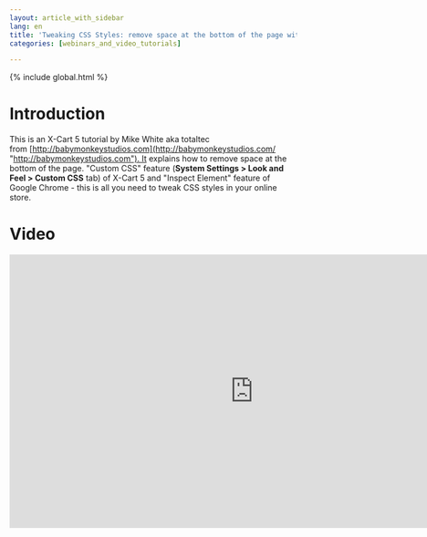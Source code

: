 ```yaml
---
layout: article_with_sidebar
lang: en
title: 'Tweaking CSS Styles: remove space at the bottom of the page with the &quot;Custom CSS&quot; feature: Tutorial by Mike White'
categories: [webinars_and_video_tutorials]

---
```


{% include global.html %}

# Introduction

This is an X-Сart 5 tutorial by Mike White aka totaltec from [http://babymonkeystudios.com](http://babymonkeystudios.com/ "http://babymonkeystudios.com"). It explains how to remove space at the bottom of the page. "Custom CSS" feature (**System Settings > Look and Feel > Custom CSS** tab) of X-Cart 5 and "Inspect Element" feature of Google Chrome - this is all you need to tweak CSS styles in your online store.

# Video

<iframe class="youtube-player" type="text/html" style="width: 853px; height: 480px" src="http://www.youtube.com/embed/3FwWfadCvuw" frameborder="0"></iframe>